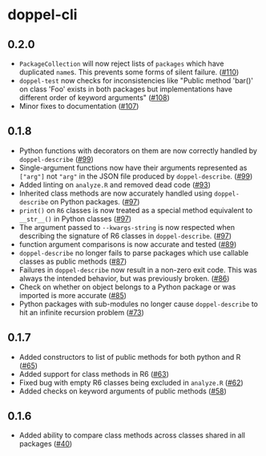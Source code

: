 # doppel-cli

## 0.2.0

* `PackageCollection` will now reject lists of `packages` which have duplicated `name`s. This prevents some forms of silent failure. ([#110](https://github.com/jameslamb/doppel-cli/pull/110))
* `doppel-test` now checks for inconsistencies like "Public method 'bar()' on class 'Foo' exists in both packages but implementations have different order of keyword arguments" ([#108](https://github.com/jameslamb/doppel-cli/pull/108))
* Minor fixes to documentation ([#107](https://github.com/jameslamb/doppel-cli/pull/107))

## 0.1.8

* Python functions with decorators on them are now correctly handled by `doppel-describe` ([#99](https://github.com/jameslamb/doppel-cli/pull/99))
* Single-argument functions now have their arguments represented as `["arg"]` not `"arg"` in the JSON file produced by `doppel-describe`. ([#99](https://github.com/jameslamb/doppel-cli/pull/99))
* Added linting on `analyze.R` and removed dead code ([#93](https://github.com/jameslamb/doppel-cli/pull/93))
* Inherited class methods are now accurately handled using `doppel-describe` on Python packages. ([#97](https://github.com/jameslamb/doppel-cli/pull/97))
* `print()` on `R6` classes is now treated as a special method equivalent to `__str__()` in Python classes ([#97](https://github.com/jameslamb/doppel-cli/pull/97))
* The argument passed to `--kwargs-string` is now respected when describing the signature of R6 classes in `doppel-describe`. ([#97](https://github.com/jameslamb/doppel-cli/pull/97))
* function argument comparisons is now accurate and tested ([#89](https://github.com/jameslamb/doppel-cli/pull/89))
* `doppel-describe` no longer fails to parse packages which use callable classes as public methods ([#87](https://github.com/jameslamb/doppel-cli/pull/87))
* Failures in `doppel-describe` now result in a non-zero exit code. This was always the intended behavior, but was previously broken. ([#86](https://github.com/jameslamb/doppel-cli/pull/86))
* Check on whether on object belongs to a Python package or was imported is more accurate ([#85](https://github.com/jameslamb/doppel-cli/pull/85))
* Python packages with sub-modules no longer cause `doppel-describe` to hit an infinite recursion problem ([#73](https://github.com/jameslamb/doppel-cli/pull/73))

## 0.1.7

* Added constructors to list of public methods for both python and R ([#65](https://github.com/jameslamb/doppel-cli/pull/65))
* Added support for class methods in R6 ([#63](https://github.com/jameslamb/doppel-cli/pull/63))
* Fixed bug with empty R6 classes being excluded in `analyze.R` ([#62](https://github.com/jameslamb/doppel-cli/pull/62))
* Added checks on keyword arguments of public methods ([#58](https://github.com/jameslamb/doppel-cli/pull/58))

## 0.1.6

* Added ability to compare class methods across classes shared in all packages ([#40](https://github.com/jameslamb/doppel-cli/pull/40))
